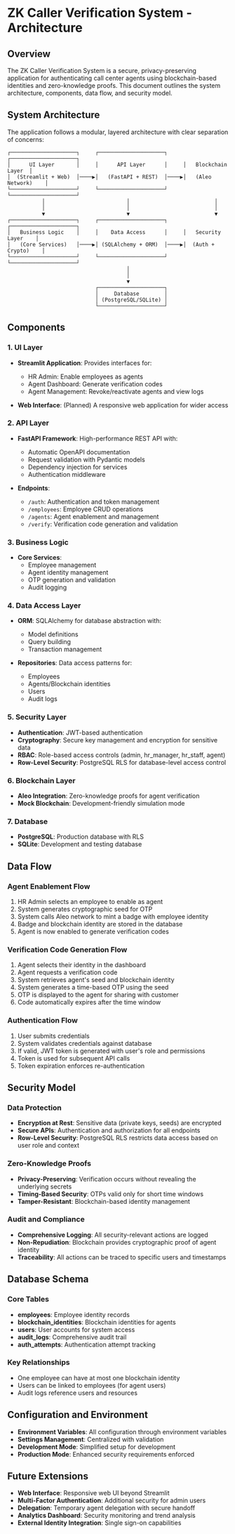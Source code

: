 # ZK Caller Verification System - Architecture

## Overview

The ZK Caller Verification System is a secure, privacy-preserving application for authenticating call center agents using blockchain-based identities and zero-knowledge proofs. This document outlines the system architecture, components, data flow, and security model.

## System Architecture

The application follows a modular, layered architecture with clear separation of concerns:

```
┌─────────────────────┐     ┌─────────────────────┐     ┌─────────────────────┐
│      UI Layer       │     │      API Layer      │     │   Blockchain Layer  │
│  (Streamlit + Web)  │────▶│   (FastAPI + REST)  │────▶│   (Aleo Network)    │
└─────────────────────┘     └─────────────────────┘     └─────────────────────┘
           │                          │                           │
           │                          │                           │
           ▼                          ▼                           ▼
┌─────────────────────┐     ┌─────────────────────┐     ┌─────────────────────┐
│   Business Logic    │     │    Data Access      │     │   Security Layer    │
│   (Core Services)   │────▶│ (SQLAlchemy + ORM)  │────▶│  (Auth + Crypto)    │
└─────────────────────┘     └─────────────────────┘     └─────────────────────┘
                                      │
                                      │
                                      ▼
                            ┌─────────────────────┐
                            │     Database        │
                            │ (PostgreSQL/SQLite) │
                            └─────────────────────┘
```

## Components

### 1. UI Layer

- **Streamlit Application**: Provides interfaces for:

  - HR Admin: Enable employees as agents
  - Agent Dashboard: Generate verification codes
  - Agent Management: Revoke/reactivate agents and view logs

- **Web Interface**: (Planned) A responsive web application for wider access

### 2. API Layer

- **FastAPI Framework**: High-performance REST API with:

  - Automatic OpenAPI documentation
  - Request validation with Pydantic models
  - Dependency injection for services
  - Authentication middleware

- **Endpoints**:
  - `/auth`: Authentication and token management
  - `/employees`: Employee CRUD operations
  - `/agents`: Agent enablement and management
  - `/verify`: Verification code generation and validation

### 3. Business Logic

- **Core Services**:
  - Employee management
  - Agent identity management
  - OTP generation and validation
  - Audit logging

### 4. Data Access Layer

- **ORM**: SQLAlchemy for database abstraction with:

  - Model definitions
  - Query building
  - Transaction management

- **Repositories**: Data access patterns for:
  - Employees
  - Agents/Blockchain identities
  - Users
  - Audit logs

### 5. Security Layer

- **Authentication**: JWT-based authentication
- **Cryptography**: Secure key management and encryption for sensitive data
- **RBAC**: Role-based access controls (admin, hr_manager, hr_staff, agent)
- **Row-Level Security**: PostgreSQL RLS for database-level access control

### 6. Blockchain Layer

- **Aleo Integration**: Zero-knowledge proofs for agent verification
- **Mock Blockchain**: Development-friendly simulation mode

### 7. Database

- **PostgreSQL**: Production database with RLS
- **SQLite**: Development and testing database

## Data Flow

### Agent Enablement Flow

1. HR Admin selects an employee to enable as agent
2. System generates cryptographic seed for OTP
3. System calls Aleo network to mint a badge with employee identity
4. Badge and blockchain identity are stored in the database
5. Agent is now enabled to generate verification codes

### Verification Code Generation Flow

1. Agent selects their identity in the dashboard
2. Agent requests a verification code
3. System retrieves agent's seed and blockchain identity
4. System generates a time-based OTP using the seed
5. OTP is displayed to the agent for sharing with customer
6. Code automatically expires after the time window

### Authentication Flow

1. User submits credentials
2. System validates credentials against database
3. If valid, JWT token is generated with user's role and permissions
4. Token is used for subsequent API calls
5. Token expiration enforces re-authentication

## Security Model

### Data Protection

- **Encryption at Rest**: Sensitive data (private keys, seeds) are encrypted
- **Secure APIs**: Authentication and authorization for all endpoints
- **Row-Level Security**: PostgreSQL RLS restricts data access based on user role and context

### Zero-Knowledge Proofs

- **Privacy-Preserving**: Verification occurs without revealing the underlying secrets
- **Timing-Based Security**: OTPs valid only for short time windows
- **Tamper-Resistant**: Blockchain-based identity management

### Audit and Compliance

- **Comprehensive Logging**: All security-relevant actions are logged
- **Non-Repudiation**: Blockchain provides cryptographic proof of agent identity
- **Traceability**: All actions can be traced to specific users and timestamps

## Database Schema

### Core Tables

- **employees**: Employee identity records
- **blockchain_identities**: Blockchain identities for agents
- **users**: User accounts for system access
- **audit_logs**: Comprehensive audit trail
- **auth_attempts**: Authentication attempt tracking

### Key Relationships

- One employee can have at most one blockchain identity
- Users can be linked to employees (for agent users)
- Audit logs reference users and resources

## Configuration and Environment

- **Environment Variables**: All configuration through environment variables
- **Settings Management**: Centralized with validation
- **Development Mode**: Simplified setup for development
- **Production Mode**: Enhanced security requirements enforced

## Future Extensions

- **Web Interface**: Responsive web UI beyond Streamlit
- **Multi-Factor Authentication**: Additional security for admin users
- **Delegation**: Temporary agent delegation with secure handoff
- **Analytics Dashboard**: Security monitoring and trend analysis
- **External Identity Integration**: Single sign-on capabilities
